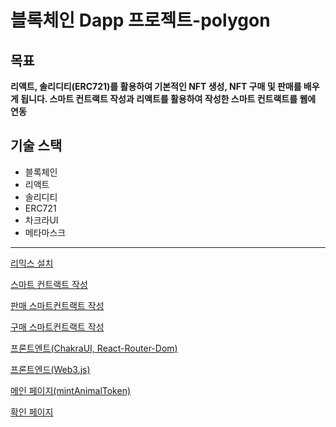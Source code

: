 # 블록체인 Dapp 프로젝트-polygon

## 목표

**리액트, 솔리디티(ERC721)를 활용하여 기본적인 NFT 생성, NFT 구매 및 판매를 배우게 됩니다. 스마트 컨트랙트 작성과 리액트를 활용하여 작성한 스마트 컨트랙트를 웹에 연동**

## 기술 스택

- 블록체인
- 리액트
- 솔리디티
- ERC721
- 차크라UI
- 메타마스크

---

[리믹스 설치](https://www.notion.so/83ddb828f4f34bcab2ef64dd7b10be2c?pvs=21)

[스마트 컨트랙트 작성](https://www.notion.so/fd8e1e01342a476c9b14c53a41a2d66d?pvs=21)

[판매 스마트컨트랙트 작성](https://www.notion.so/2cb1fca8cb9f4065a8b3978657ac7223?pvs=21)

[구매 스마트컨트랙트 작성](https://www.notion.so/031288ea68b24ec4b7bceab87fe85dc4?pvs=21)

[프론트엔트(ChakraUI, React-Router-Dom)](https://www.notion.so/ChakraUI-React-Router-Dom-e6d803e65b124e49b6dbe570ad44eb9a?pvs=21)

[프론트엔드(Web3.js)](https://www.notion.so/Web3-js-223ca9a24b1e4f2e8a75bd8636b08cf4?pvs=21)

[메인 페이지(mintAnimalToken)](https://www.notion.so/mintAnimalToken-536927781ab747ed9571fa70f3534b94?pvs=21)

[확인 페이지](https://www.notion.so/0820466e0cc84469b41f39ad2682c9f2?pvs=21)
